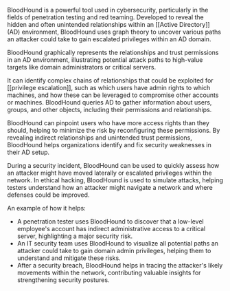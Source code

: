 BloodHound is a powerful tool used in cybersecurity, particularly in the fields of penetration testing and red teaming. Developed to reveal the hidden and often unintended relationships within an [[Active Directory]] (AD) environment, BloodHound uses graph theory to uncover various paths an attacker could take to gain escalated privileges within an AD domain.

BloodHound graphically represents the relationships and trust permissions in an AD environment, illustrating potential attack paths to high-value targets like domain administrators or critical servers.

It can identify complex chains of relationships that could be exploited for [[privilege escalation]], such as which users have admin rights to which machines, and how these can be leveraged to compromise other accounts or machines. BloodHound queries AD to gather information about users, groups, and other objects, including their permissions and relationships.

BloodHound can pinpoint users who have more access rights than they should, helping to minimize the risk by reconfiguring these permissions. By revealing indirect relationships and unintended trust permissions, BloodHound helps organizations identify and fix security weaknesses in their AD setup.

During a security incident, BloodHound can be used to quickly assess how an attacker might have moved laterally or escalated privileges within the network. In ethical hacking, BloodHound is used to simulate attacks, helping testers understand how an attacker might navigate a network and where defenses could be improved.

An example of how it helps:

- A penetration tester uses BloodHound to discover that a low-level employee's account has indirect administrative access to a critical server, highlighting a major security risk. 
- An IT security team uses BloodHound to visualize all potential paths an attacker could take to gain domain admin privileges, helping them to understand and mitigate these risks.
- After a security breach, BloodHound helps in tracing the attacker's likely movements within the network, contributing valuable insights for strengthening security postures.

